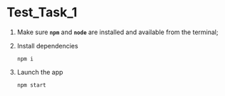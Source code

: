 # Test_Task_1

1.  Make sure **`npm`** and **`node`** are installed and available from the terminal;

2.  Install dependencies

        npm i

3.  Launch the app

        npm start
